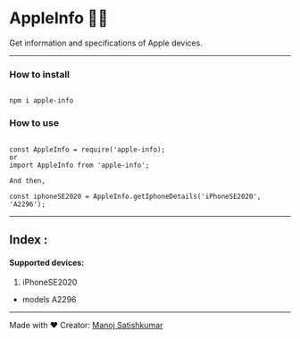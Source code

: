 # AppleInfo 🍎📱

Get information and specifications of Apple devices.


---

### How to install
<pre><code>
npm i apple-info
</code></pre>

### How to use
<pre><code>
const AppleInfo = require('apple-info);
or
import AppleInfo from 'apple-info';

And then,

const iphoneSE2020 = AppleInfo.getIphoneDetails('iPhoneSE2020', 'A2296');
</code></pre>

--- 
## Index :
#### Supported devices:

1. iPhoneSE2020
- models
A2296
---

Made with ♥️
 Creator: [Manoj Satishkumar](Satishkumar|https://manojsatishkumar.github.io/)



